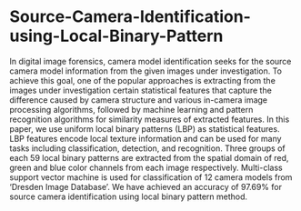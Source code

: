 # Source-Camera-Identification-using-Local-Binary-Pattern
In digital image forensics, camera model identification seeks for the source camera model information from the given images under investigation. To achieve this goal, one of the popular approaches is extracting from the images under investigation certain statistical features that capture the difference caused by camera structure and various in-camera image processing algorithms, followed by machine learning and pattern recognition algorithms for similarity measures of extracted features. In this paper, we use uniform local binary patterns (LBP) as statistical features. LBP features encode local texture information and can be used for many tasks including classification, detection, and recognition. Three groups of each 59 local binary patterns are extracted from the spatial domain of red, green and blue color channels from each image respectively. Multi-class support vector machine is used for classification of 12 camera models from ‘Dresden Image Database’. We have achieved an accuracy of 97.69% for source camera identification using local binary pattern method.
